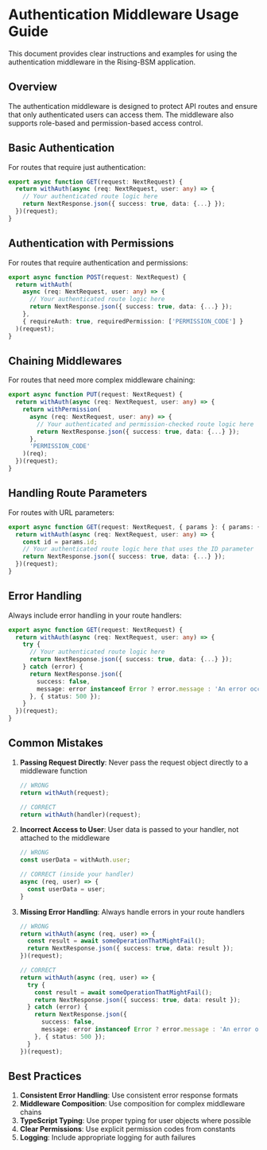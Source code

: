 # Authentication Middleware Usage Guide

This document provides clear instructions and examples for using the authentication middleware in the Rising-BSM application.

## Overview

The authentication middleware is designed to protect API routes and ensure that only authenticated users can access them. The middleware also supports role-based and permission-based access control.

## Basic Authentication

For routes that require just authentication:

```typescript
export async function GET(request: NextRequest) {
  return withAuth(async (req: NextRequest, user: any) => {
    // Your authenticated route logic here
    return NextResponse.json({ success: true, data: {...} });
  })(request);
}
```

## Authentication with Permissions

For routes that require authentication and permissions:

```typescript
export async function POST(request: NextRequest) {
  return withAuth(
    async (req: NextRequest, user: any) => {
      // Your authenticated route logic here
      return NextResponse.json({ success: true, data: {...} });
    },
    { requireAuth: true, requiredPermission: ['PERMISSION_CODE'] }
  )(request);
}
```

## Chaining Middlewares

For routes that need more complex middleware chaining:

```typescript
export async function PUT(request: NextRequest) {
  return withAuth(async (req: NextRequest, user: any) => {
    return withPermission(
      async (req: NextRequest, user: any) => {
        // Your authenticated and permission-checked route logic here
        return NextResponse.json({ success: true, data: {...} });
      },
      'PERMISSION_CODE'
    )(req);
  })(request);
}
```

## Handling Route Parameters

For routes with URL parameters:

```typescript
export async function GET(request: NextRequest, { params }: { params: { id: string } }) {
  return withAuth(async (req: NextRequest, user: any) => {
    const id = params.id;
    // Your authenticated route logic here that uses the ID parameter
    return NextResponse.json({ success: true, data: {...} });
  })(request);
}
```

## Error Handling

Always include error handling in your route handlers:

```typescript
export async function GET(request: NextRequest) {
  return withAuth(async (req: NextRequest, user: any) => {
    try {
      // Your authenticated route logic here
      return NextResponse.json({ success: true, data: {...} });
    } catch (error) {
      return NextResponse.json({ 
        success: false, 
        message: error instanceof Error ? error.message : 'An error occurred' 
      }, { status: 500 });
    }
  })(request);
}
```

## Common Mistakes

1. **Passing Request Directly**: Never pass the request object directly to a middleware function
   ```typescript
   // WRONG
   return withAuth(request);
   
   // CORRECT
   return withAuth(handler)(request);
   ```

2. **Incorrect Access to User**: User data is passed to your handler, not attached to the middleware
   ```typescript
   // WRONG
   const userData = withAuth.user;
   
   // CORRECT (inside your handler)
   async (req, user) => {
     const userData = user;
   }
   ```

3. **Missing Error Handling**: Always handle errors in your route handlers
   ```typescript
   // WRONG
   return withAuth(async (req, user) => {
     const result = await someOperationThatMightFail();
     return NextResponse.json({ success: true, data: result });
   })(request);
   
   // CORRECT
   return withAuth(async (req, user) => {
     try {
       const result = await someOperationThatMightFail();
       return NextResponse.json({ success: true, data: result });
     } catch (error) {
       return NextResponse.json({ 
         success: false, 
         message: error instanceof Error ? error.message : 'An error occurred' 
       }, { status: 500 });
     }
   })(request);
   ```

## Best Practices

1. **Consistent Error Handling**: Use consistent error response formats
2. **Middleware Composition**: Use composition for complex middleware chains
3. **TypeScript Typing**: Use proper typing for user objects where possible
4. **Clear Permissions**: Use explicit permission codes from constants
5. **Logging**: Include appropriate logging for auth failures
